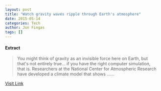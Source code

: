 ```yaml
---
layout: post
title: "Watch gravity waves ripple through Earth's atmosphere"
date: 2015-05-14
categories: Tech
author: Jon Fingas
tags: []
---
```





#### Extract
>You might think of gravity as an invisible force here on Earth, but that's not entirely true... if you have the right computer simulation, that is. Researchers at the National Center for Atmospheric Research have developed a climate model that shows ......



[Visit Link](http://www.engadget.com/2015/05/13/gravity-wave-atmospheric-model/?ncid=rss_truncated)


